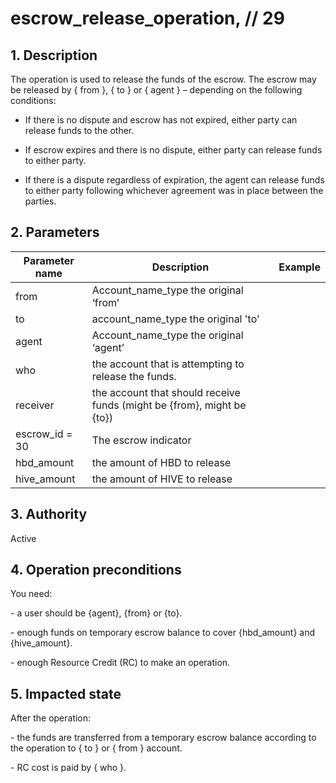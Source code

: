 # escrow\_release\_operation, // 29

## 1. Description

The operation is used to release the funds of the escrow. The escrow may be released by { from }, { to } or { agent } – depending on the following conditions:

- If there is no dispute and escrow has not expired, either party can release funds to the other.

- If escrow expires and there is no dispute, either party can release funds to either party.

- If there is a dispute regardless of expiration, the agent can release funds to either party following whichever agreement was in place between the parties.

## 2. Parameters

| Parameter name | Description | Example |                                                                                                                              
| -------------- | ----------------------------------------------------------------- | ------------ |
| from            | Account\_name\_type the original ‘from’                                  |         |
| to              | account\_name\_type the original 'to'                                    |         |
| agent           | Account\_name\_type the original ‘agent’                                 |         |
| who             | the account that is attempting to release the funds.                     |         |
| receiver        | the account that should receive funds (might be {from}, might be {to})   |         |
| escrow\_id = 30 | The escrow indicator                                                     |         |
| hbd\_amount     | the amount of HBD to release                                             |         |
| hive\_amount    | the amount of HIVE to release                                            |         |

## 3. Authority

Active

## 4. Operation preconditions

You need:   

\- a user should be {agent}, {from} or {to}.

\- enough funds on temporary escrow balance to cover {hbd\_amount} and {hive\_amount}.
 
\- enough Resource Credit (RC) to make an operation.

## 5. Impacted state

After the operation:

\- the funds are transferred from a temporary escrow balance according to the operation to { to } or { from } account.

\- RC cost is paid by { who }.
